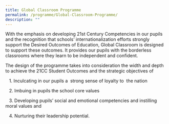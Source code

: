 ```yaml
---
title: Global Classroom Programme
permalink: /programme/Global-Classroom-Programme/
description: ""
---
```



  

With the emphasis on developing 21st Century Competencies in our pupils and the recognition that schools’ internationalization efforts strongly support the Desired Outcomes of Education, Global Classroom is designed to support these outcomes. It provides our pupils with the borderless classrooms where they learn to be independent and confident.

The design of the programme takes into consideration the width and depth to achieve the 21CC Student Outcomes and the strategic objectives of

   1. Inculcating in our pupils a  strong sense of loyalty to  the nation

   2. Imbuing in pupils the school core values

   3. Developing pupils’ social and emotional competencies and instilling moral values and

   4. Nurturing their leadership potential.